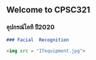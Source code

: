 ## Welcome to CPSC321

### อุปกรณ์ไอที ปี2020


```markdown
### Facial  Recognition

<img src = "ITequipment.jpg">
```
